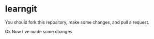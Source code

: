 # learngit

You should fork this repository, make some changes, and pull a request.

Ok
Now I've made some changes

